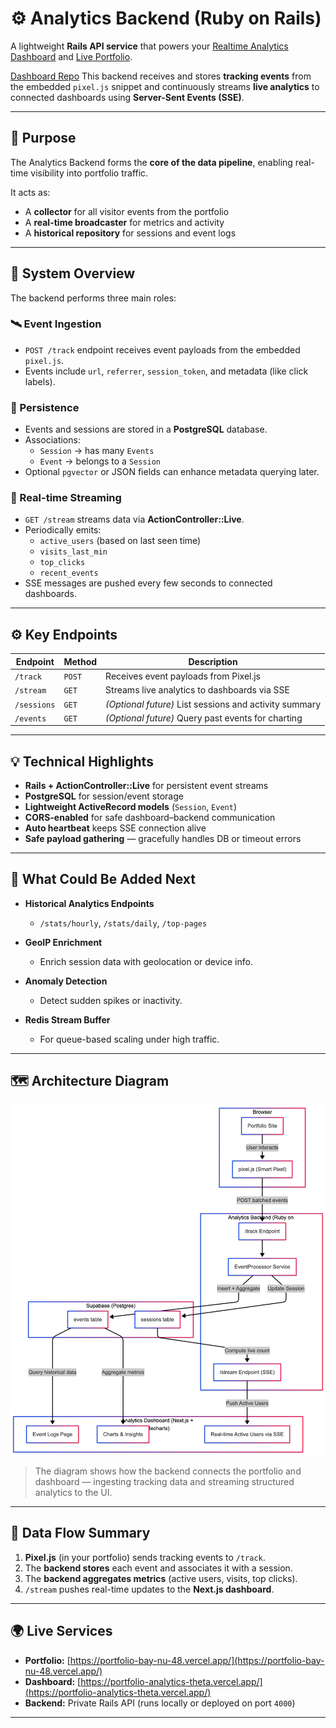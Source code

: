 # ⚙️ Analytics Backend (Ruby on Rails)

A lightweight **Rails API service** that powers your [Realtime Analytics Dashboard](https://portfolio-analytics-theta.vercel.app/) and [Live Portfolio](https://deepikaasokan.vercel.app/).

[Dashboard Repo](https://github.com/adeepika1991/analytics-dashboard)
This backend receives and stores **tracking events** from the embedded `pixel.js` snippet and continuously streams **live analytics** to connected dashboards using **Server-Sent Events (SSE)**.

---

## 🎯 Purpose

The Analytics Backend forms the **core of the data pipeline**, enabling real-time visibility into portfolio traffic.

It acts as:

- A **collector** for all visitor events from the portfolio
- A **real-time broadcaster** for metrics and activity
- A **historical repository** for sessions and event logs

---

## 🧩 System Overview

The backend performs three main roles:

### 🛰️ Event Ingestion

- `POST /track` endpoint receives event payloads from the embedded `pixel.js`.
- Events include `url`, `referrer`, `session_token`, and metadata (like click labels).

### 💾 Persistence

- Events and sessions are stored in a **PostgreSQL** database.
- Associations:
  - `Session` → has many `Events`
  - `Event` → belongs to a `Session`
- Optional `pgvector` or JSON fields can enhance metadata querying later.

### 📡 Real-time Streaming

- `GET /stream` streams data via **ActionController::Live**.
- Periodically emits:
  - `active_users` (based on last seen time)
  - `visits_last_min`
  - `top_clicks`
  - `recent_events`
- SSE messages are pushed every few seconds to connected dashboards.

---

## ⚙️ Key Endpoints

| Endpoint    | Method | Description                                            |
| ----------- | ------ | ------------------------------------------------------ |
| `/track`    | `POST` | Receives event payloads from Pixel.js                  |
| `/stream`   | `GET`  | Streams live analytics to dashboards via SSE           |
| `/sessions` | `GET`  | _(Optional future)_ List sessions and activity summary |
| `/events`   | `GET`  | _(Optional future)_ Query past events for charting     |

---

## 💡 Technical Highlights

- **Rails + ActionController::Live** for persistent event streams
- **PostgreSQL** for session/event storage
- **Lightweight ActiveRecord models** (`Session`, `Event`)
- **CORS-enabled** for safe dashboard–backend communication
- **Auto heartbeat** keeps SSE connection alive
- **Safe payload gathering** — gracefully handles DB or timeout errors

---

## 🧠 What Could Be Added Next

- **Historical Analytics Endpoints**

  - `/stats/hourly`, `/stats/daily`, `/top-pages`

- **GeoIP Enrichment**

  - Enrich session data with geolocation or device info.

- **Anomaly Detection**

  - Detect sudden spikes or inactivity.

- **Redis Stream Buffer**
  - For queue-based scaling under high traffic.

---

## 🗺️ Architecture Diagram

![Analytics Backend Flow](./public/analytics_server_side.png)

> The diagram shows how the backend connects the portfolio and dashboard — ingesting tracking data and streaming structured analytics to the UI.

---

## 🔄 Data Flow Summary

1. **Pixel.js** (in your portfolio) sends tracking events to `/track`.
2. The **backend stores** each event and associates it with a session.
3. The **backend aggregates metrics** (active users, visits, top clicks).
4. `/stream` pushes real-time updates to the **Next.js dashboard**.

---

## 🌍 Live Services

- **Portfolio:** [https://portfolio-bay-nu-48.vercel.app/](https://portfolio-bay-nu-48.vercel.app/)
- **Dashboard:** [https://portfolio-analytics-theta.vercel.app/](https://portfolio-analytics-theta.vercel.app/)
- **Backend:** Private Rails API (runs locally or deployed on port `4000`)

---

